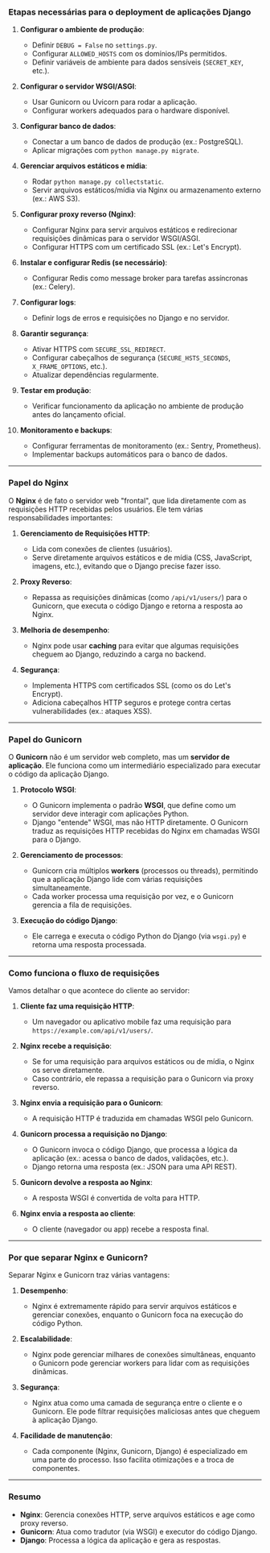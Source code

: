 ### Etapas necessárias para o deployment de aplicações Django

1. **Configurar o ambiente de produção**:
    
    - Definir `DEBUG = False` no `settings.py`.
    - Configurar `ALLOWED_HOSTS` com os domínios/IPs permitidos.
    - Definir variáveis de ambiente para dados sensíveis (`SECRET_KEY`, etc.).
2. **Configurar o servidor WSGI/ASGI**:
    
    - Usar Gunicorn ou Uvicorn para rodar a aplicação.
    - Configurar workers adequados para o hardware disponível.
3. **Configurar banco de dados**:
    
    - Conectar a um banco de dados de produção (ex.: PostgreSQL).
    - Aplicar migrações com `python manage.py migrate`.
4. **Gerenciar arquivos estáticos e mídia**:
    
    - Rodar `python manage.py collectstatic`.
    - Servir arquivos estáticos/mídia via Nginx ou armazenamento externo (ex.: AWS S3).
5. **Configurar proxy reverso (Nginx)**:
    
    - Configurar Nginx para servir arquivos estáticos e redirecionar requisições dinâmicas para o servidor WSGI/ASGI.
    - Configurar HTTPS com um certificado SSL (ex.: Let's Encrypt).
6. **Instalar e configurar Redis (se necessário)**:
    
    - Configurar Redis como message broker para tarefas assíncronas (ex.: Celery).
7. **Configurar logs**:
    
    - Definir logs de erros e requisições no Django e no servidor.
8. **Garantir segurança**:
    
    - Ativar HTTPS com `SECURE_SSL_REDIRECT`.
    - Configurar cabeçalhos de segurança (`SECURE_HSTS_SECONDS`, `X_FRAME_OPTIONS`, etc.).
    - Atualizar dependências regularmente.
9. **Testar em produção**:
    
    - Verificar funcionamento da aplicação no ambiente de produção antes do lançamento oficial.
10. **Monitoramento e backups**:
    
    - Configurar ferramentas de monitoramento (ex.: Sentry, Prometheus).
    - Implementar backups automáticos para o banco de dados.

---

### **Papel do Nginx**

O **Nginx** é de fato o servidor web "frontal", que lida diretamente com as requisições HTTP recebidas pelos usuários. Ele tem várias responsabilidades importantes:

1. **Gerenciamento de Requisições HTTP**:
    
    - Lida com conexões de clientes (usuários).
    - Serve diretamente arquivos estáticos e de mídia (CSS, JavaScript, imagens, etc.), evitando que o Django precise fazer isso.
2. **Proxy Reverso**:
    
    - Repassa as requisições dinâmicas (como `/api/v1/users/`) para o Gunicorn, que executa o código Django e retorna a resposta ao Nginx.
3. **Melhoria de desempenho**:
    
    - Nginx pode usar **caching** para evitar que algumas requisições cheguem ao Django, reduzindo a carga no backend.
4. **Segurança**:
    
    - Implementa HTTPS com certificados SSL (como os do Let's Encrypt).
    - Adiciona cabeçalhos HTTP seguros e protege contra certas vulnerabilidades (ex.: ataques XSS).

---

### **Papel do Gunicorn**

O **Gunicorn** não é um servidor web completo, mas um **servidor de aplicação**. Ele funciona como um intermediário especializado para executar o código da aplicação Django.

1. **Protocolo WSGI**:
    
    - O Gunicorn implementa o padrão **WSGI**, que define como um servidor deve interagir com aplicações Python.
    - Django "entende" WSGI, mas não HTTP diretamente. O Gunicorn traduz as requisições HTTP recebidas do Nginx em chamadas WSGI para o Django.
2. **Gerenciamento de processos**:
    
    - Gunicorn cria múltiplos **workers** (processos ou threads), permitindo que a aplicação Django lide com várias requisições simultaneamente.
    - Cada worker processa uma requisição por vez, e o Gunicorn gerencia a fila de requisições.
3. **Execução do código Django**:
    
    - Ele carrega e executa o código Python do Django (via `wsgi.py`) e retorna uma resposta processada.

---

### **Como funciona o fluxo de requisições**

Vamos detalhar o que acontece do cliente ao servidor:

1. **Cliente faz uma requisição HTTP**:
    
    - Um navegador ou aplicativo mobile faz uma requisição para `https://example.com/api/v1/users/`.
2. **Nginx recebe a requisição**:
    
    - Se for uma requisição para arquivos estáticos ou de mídia, o Nginx os serve diretamente.
    - Caso contrário, ele repassa a requisição para o Gunicorn via proxy reverso.
3. **Nginx envia a requisição para o Gunicorn**:
    
    - A requisição HTTP é traduzida em chamadas WSGI pelo Gunicorn.
4. **Gunicorn processa a requisição no Django**:
    
    - O Gunicorn invoca o código Django, que processa a lógica da aplicação (ex.: acessa o banco de dados, validações, etc.).
    - Django retorna uma resposta (ex.: JSON para uma API REST).
5. **Gunicorn devolve a resposta ao Nginx**:
    
    - A resposta WSGI é convertida de volta para HTTP.
6. **Nginx envia a resposta ao cliente**:
    
    - O cliente (navegador ou app) recebe a resposta final.

---

### **Por que separar Nginx e Gunicorn?**

Separar Nginx e Gunicorn traz várias vantagens:

1. **Desempenho**:
    
    - Nginx é extremamente rápido para servir arquivos estáticos e gerenciar conexões, enquanto o Gunicorn foca na execução do código Python.
2. **Escalabilidade**:
    
    - Nginx pode gerenciar milhares de conexões simultâneas, enquanto o Gunicorn pode gerenciar workers para lidar com as requisições dinâmicas.
3. **Segurança**:
    
    - Nginx atua como uma camada de segurança entre o cliente e o Gunicorn. Ele pode filtrar requisições maliciosas antes que cheguem à aplicação Django.
4. **Facilidade de manutenção**:
    
    - Cada componente (Nginx, Gunicorn, Django) é especializado em uma parte do processo. Isso facilita otimizações e a troca de componentes.

___
### **Resumo**

- **Nginx**: Gerencia conexões HTTP, serve arquivos estáticos e age como proxy reverso.
- **Gunicorn**: Atua como tradutor (via WSGI) e executor do código Django.
- **Django**: Processa a lógica da aplicação e gera as respostas.